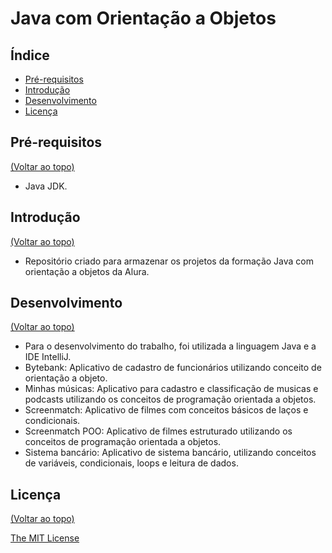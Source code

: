 # Java com Orientação a Objetos

## Índice <a name="index"></a>

- [Pré-requisitos](#installation)
- [Introdução](#introduction)
- [Desenvolvimento](#development)
- [Licença](#license)

## Pré-requisitos <a name="installation"></a>

[(Voltar ao topo)](#index)

- Java JDK.

## Introdução <a name="introduction"></a>

[(Voltar ao topo)](#index)

- Repositório criado para armazenar os projetos da formação Java com orientação a objetos da Alura.

## Desenvolvimento <a name="development"></a>

[(Voltar ao topo)](#index)

- Para o desenvolvimento do trabalho, foi utilizada a linguagem Java e a IDE IntelliJ.
- Bytebank: Aplicativo de cadastro de funcionários utilizando conceito de orientação a objeto.
- Minhas músicas: Aplicativo para cadastro e classificação de musicas e podcasts utilizando os conceitos de programação orientada a objetos.
- Screenmatch: Aplicativo de filmes com conceitos básicos de laços e condicionais.
- Screenmatch POO: Aplicativo de filmes estruturado utilizando os conceitos de programação orientada a objetos.
- Sistema bancário: Aplicativo de sistema bancário, utilizando conceitos de variáveis, condicionais, loops e leitura de dados.

## Licença <a name="license"></a>

[(Voltar ao topo)](#index)

[The MIT License](https://opensource.org/licenses/MIT)

